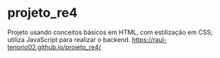 # projeto_re4
Projeto usando conceitos básicos em HTML, com estilização em CSS; utiliza JavaScript para realizar o backend. 
https://raul-tenorio02.github.io/projeto_re4/

